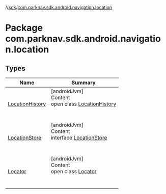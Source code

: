 //[sdk](../../index.md)/[com.parknav.sdk.android.navigation.location](index.md)



# Package com.parknav.sdk.android.navigation.location  


## Types  
  
|  Name |  Summary | 
|---|---|
| <a name="com.parknav.sdk.android.navigation.location/LocationHistory///PointingToDeclaration/"></a>[LocationHistory](-location-history/index.md)| <a name="com.parknav.sdk.android.navigation.location/LocationHistory///PointingToDeclaration/"></a>[androidJvm]  <br>Content  <br>open class [LocationHistory](-location-history/index.md)  <br><br><br>|
| <a name="com.parknav.sdk.android.navigation.location/LocationStore///PointingToDeclaration/"></a>[LocationStore](-location-store/index.md)| <a name="com.parknav.sdk.android.navigation.location/LocationStore///PointingToDeclaration/"></a>[androidJvm]  <br>Content  <br>interface [LocationStore](-location-store/index.md)  <br><br><br>|
| <a name="com.parknav.sdk.android.navigation.location/Locator///PointingToDeclaration/"></a>[Locator](-locator/index.md)| <a name="com.parknav.sdk.android.navigation.location/Locator///PointingToDeclaration/"></a>[androidJvm]  <br>Content  <br>open class [Locator](-locator/index.md)  <br><br><br>|

